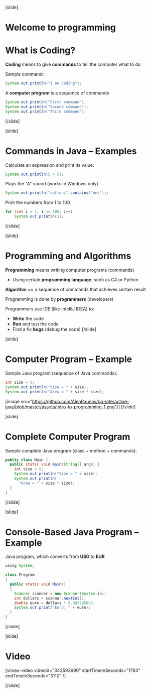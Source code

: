[slide]
# Welcome to programming
# What is Coding?
**Coding** means to give **commands** to tell the computer what to do

Sample command:
```java
System.out.println("I am coding");
```
A **computer program** is a sequence of commands
```java
System.out.println("First command");
System.out.println("Second command");
System.out.println("Third command");
```
[/slide]

[slide]
# Commands in Java – Examples 
Calculate an expression and print its value:
```java
System.out.println(5 + 5);
```
Plays the "A" sound (works in Windows only)
```java
System.out.println("softuni".contains("uni"));
```
Print the numbers from 1 to 100
```java
for (int i = 1; i <= 100; i++) 
    System.out.println(i);
```
[/slide]

[slide]
# Programming and Algorithms 
**Programming** means writing computer programs (commands)

* Using certain **programming language**, such as C# or Python

**Algorithm** == a sequence of commands that achieves certain result

Programming is done by **programmers** (developers)

Programmers use IDE (like IntelliJ IDEA) to:

* **Write** the code
* **Run** and test the code
* Find a fix **bugs** (debug the code)
[/slide]

[slide]
# Computer Program – Example
Sample Java program (sequence of Java commands):

```java
int size = 5;
System.out.println("Size = " + size);
System.out.println("Area = " + size * size);
```

[image src="https://github.com/AlenPaunov/pb-interactive-java/blob/master/assets/intro-to-programming-1.png"/]
[/slide]

[slide]
# Complete Computer Program
Sample complete Java program (class + method + commands):
```java
public class Main {
  public static void main(String[] args) {
    int size = 5;
    System.out.println("Size = " + size);
    System.out.println(
      "Area = " + size * size);
  }
}
```
[/slide]

[slide]
# Console-Based Java Program – Example
Java program, which converts from **USD** to **EUR**
```java
using System;

class Program
{
  public static void Main()
  {
    Scanner scanner = new Scanner(System.in);
    int dollars = scanner.nextInt();
    double euro = dollars * 0.883795087;
    System.out.print("Euro: " + euro);
  }
}
```
[/slide]

[slide]
# Video

[vimeo-video videoId="342593690" startTimeInSeconds="1783" endTimeInSeconds="3110" /]

[/slide]